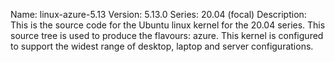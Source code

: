 Name:    linux-azure-5.13
Version: 5.13.0
Series:  20.04 (focal)
Description:
    This is the source code for the Ubuntu linux kernel for the 20.04 series. This
    source tree is used to produce the flavours: azure.
    This kernel is configured to support the widest range of desktop, laptop and
    server configurations.
